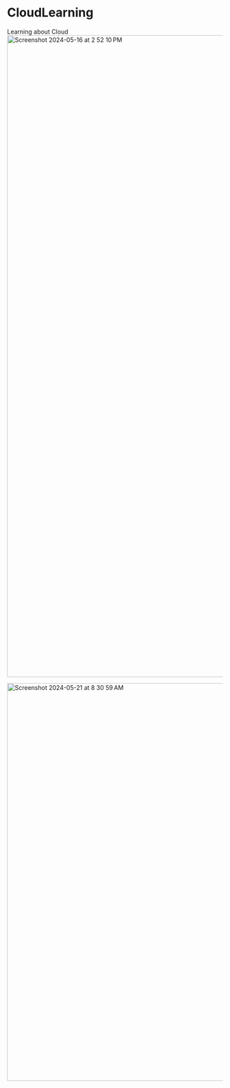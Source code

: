 # CloudLearning
Learning about Cloud
<img width="1496" alt="Screenshot 2024-05-16 at 2 52 10 PM" src="https://github.com/learningdebunked/CloudLearning/assets/7702406/aded7ab6-af49-4403-a646-200bbb1d2ee6">


<img width="927" alt="Screenshot 2024-05-21 at 8 30 59 AM" src="https://github.com/learningdebunked/CloudLearning/assets/7702406/48ab4ac9-0e78-4309-96c1-cf1d86965ac2">

